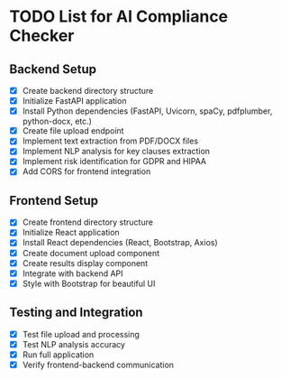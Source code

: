 # TODO List for AI Compliance Checker

## Backend Setup
- [x] Create backend directory structure
- [x] Initialize FastAPI application
- [x] Install Python dependencies (FastAPI, Uvicorn, spaCy, pdfplumber, python-docx, etc.)
- [x] Create file upload endpoint
- [x] Implement text extraction from PDF/DOCX files
- [x] Implement NLP analysis for key clauses extraction
- [x] Implement risk identification for GDPR and HIPAA
- [x] Add CORS for frontend integration

## Frontend Setup
- [x] Create frontend directory structure
- [x] Initialize React application
- [x] Install React dependencies (React, Bootstrap, Axios)
- [x] Create document upload component
- [x] Create results display component
- [x] Integrate with backend API
- [x] Style with Bootstrap for beautiful UI

## Testing and Integration
- [x] Test file upload and processing
- [x] Test NLP analysis accuracy
- [x] Run full application
- [x] Verify frontend-backend communication
